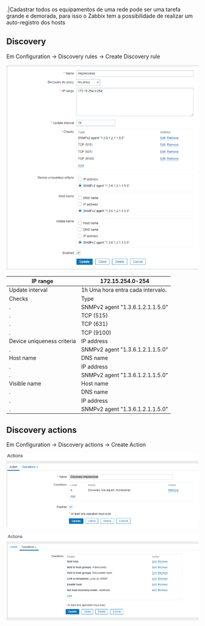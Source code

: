 .|Cadastrar todos os equipamentos de uma rede pode ser uma tarefa grande e demorada, para isso o Zabbix tem a possibilidade de realizar um auto-registro dos hosts

## Discovery
Em Configuration ->  Discovery rules -> Create Discovery rule

![](IMG/discovery.png)

IP range | 172.15.254.0-254
--|--
Update interval | 1h Uma hora entra cada intervalo.
Checks| Type
   . |SNMPv2 agent "1.3.6.1.2.1.1.5.0"
   . |TCP (515)
   . |TCP (631)
.|TCP (9100)
Device uniqueness criteria| IP address
.|SNMPv2 agent "1.3.6.1.2.1.1.5.0"
Host name | DNS name
.|IP address
.|SNMPv2 agent "1.3.6.1.2.1.1.5.0"
Visible name |Host name
.|DNS name
.|IP address
.|SNMPv2 agent "1.3.6.1.2.1.1.5.0"

## Discovery actions

Em Configuration -> Discovery actions -> Create Action

![](IMG/Action%20A.png) 

![](IMG/Action%20B.png)